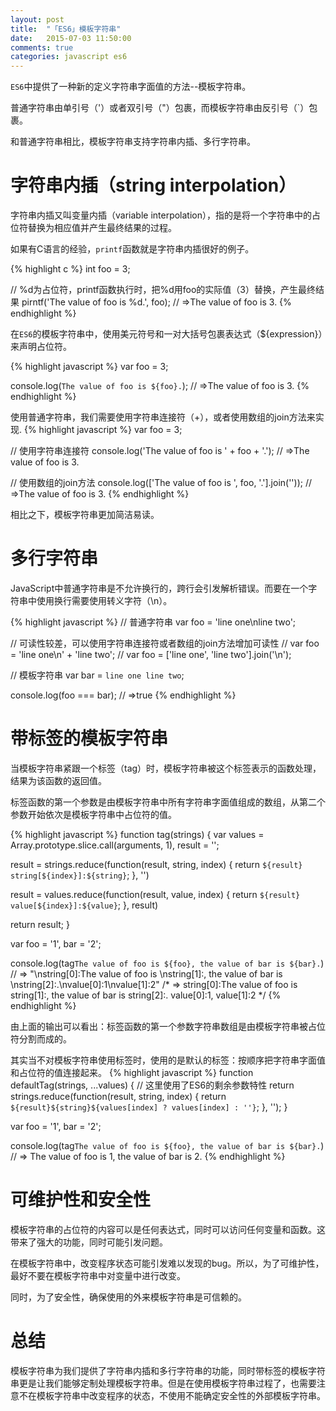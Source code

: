 ```yaml
---
layout: post
title:  "「ES6」模板字符串"
date:   2015-07-03 11:50:00
comments: true
categories: javascript es6
---
```

`ES6`中提供了一种新的定义字符串字面值的方法--模板字符串。

普通字符串由单引号（'）或者双引号（"）包裹，而模板字符串由反引号（`）包裹。

和普通字符串相比，模板字符串支持字符串内插、多行字符串。

# 字符串内插（string interpolation）
字符串内插又叫变量内插（variable interpolation），指的是将一个字符串中的占位符替换为相应值并产生最终结果的过程。

如果有C语言的经验，`printf`函数就是字符串内插很好的例子。

{% highlight c %}
int foo = 3;

// %d为占位符，printf函数执行时，把%d用foo的实际值（3）替换，产生最终结果
pirntf('The value of foo is %d.', foo);
// =>The value of foo is 3.
{% endhighlight %}

在`ES6`的模板字符串中，使用美元符号和一对大括号包裹表达式（${expression}）来声明占位符。

{% highlight javascript %}
var foo = 3;

console.log(`The value of foo is ${foo}.`);
// =>The value of foo is 3.
{% endhighlight %}

使用普通字符串，我们需要使用字符串连接符（+），或者使用数组的join方法来实现.
{% highlight javascript %}
var foo = 3;

// 使用字符串连接符
console.log('The value of foo is ' + foo + '.');
// =>The value of foo is 3.

// 使用数组的join方法
console.log(['The value of foo is ', foo, '.'].join(''));
// =>The value of foo is 3.
{% endhighlight %}

相比之下，模板字符串更加简洁易读。

# 多行字符串
JavaScript中普通字符串是不允许换行的，跨行会引发解析错误。而要在一个字符串中使用换行需要使用转义字符（\n）。

{% highlight javascript %}
// 普通字符串
var foo = 'line one\nline two';

// 可读性较差，可以使用字符串连接符或者数组的join方法增加可读性
// var foo = 'line one\n' + 'line two';
// var foo = ['line one', 'line two'].join('\n');

// 模板字符串
var bar = `line one
line two`;

console.log(foo === bar);    // =>true
{% endhighlight %}

# 带标签的模板字符串
当模板字符串紧跟一个标签（tag）时，模板字符串被这个标签表示的函数处理，结果为该函数的返回值。

标签函数的第一个参数是由模板字符串中所有字符串字面值组成的数组，从第二个参数开始依次是模板字符串中占位符的值。


{% highlight javascript %}
function tag(strings) {
var values = Array.prototype.slice.call(arguments, 1),
    result = '';

  result = strings.reduce(function(result, string, index) {
    return `${result}
string[${index}]:${string}`;
  }, '')

  result = values.reduce(function(result, value, index) {
    return `${result}
value[${index}]:${value}`;
  }, result)

  return result;
}

var foo = '1',
    bar = '2';

console.log(tag`The value of foo is ${foo}, the value of bar is ${bar}.`)
// => "\nstring[0]:The value of foo is \nstring[1]:, the value of bar is \nstring[2]:.\nvalue[0]:1\nvalue[1]:2"
/* =>
string[0]:The value of foo is
string[1]:, the value of bar is
string[2]:.
value[0]:1,
value[1]:2
*/
{% endhighlight %}

由上面的输出可以看出：标签函数的第一个参数字符串数组是由模板字符串被占位符分割而成的。

其实当不对模板字符串使用标签时，使用的是默认的标签：按顺序把字符串字面值和占位符的值连接起来。
{% highlight javascript %}
function defaultTag(strings, ...values) {    // 这里使用了ES6的剩余参数特性
  return strings.reduce(function(result, string, index) {
    return `${result}${string}${values[index] ? values[index] : ''}`;
  }, '');
}

var foo = '1',
    bar = '2';

console.log(tag`The value of foo is ${foo}, the value of bar is ${bar}.`)
// => The value of foo is 1, the value of bar is 2.
{% endhighlight %}

# 可维护性和安全性
模板字符串的占位符的内容可以是任何表达式，同时可以访问任何变量和函数。这带来了强大的功能，同时可能引发问题。

在模板字符串中，改变程序状态可能引发难以发现的bug。所以，为了可维护性，最好不要在模板字符串中对变量中进行改变。

同时，为了安全性，确保使用的外来模板字符串是可信赖的。

# 总结
模板字符串为我们提供了字符串内插和多行字符串的功能，同时带标签的模板字符串更是让我们能够定制处理模板字符串。但是在使用模板字符串过程了，也需要注意不在模板字符串中改变程序的状态，不使用不能确定安全性的外部模板字符串。
